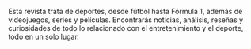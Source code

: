 Esta revista trata de deportes, desde fútbol hasta Fórmula 1, además de videojuegos, series y películas. Encontrarás noticias, análisis, reseñas y curiosidades de todo lo relacionado con el entretenimiento y el deporte, todo en un solo lugar.

